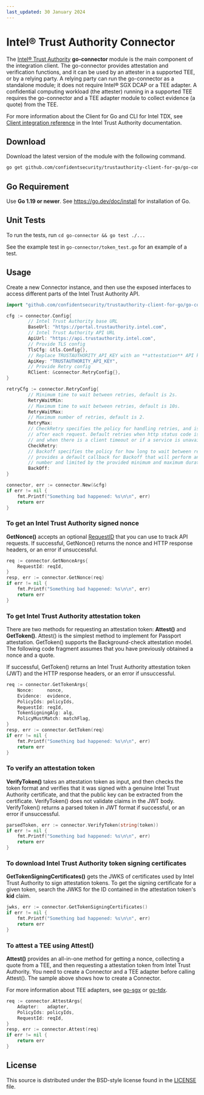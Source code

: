 ```yaml
---
last_updated: 30 January 2024
---
```


# Intel® Trust Authority Connector

The [Intel® Trust Authority](https://www.intel.com/content/www/us/en/security/trust-authority.html) **go-connector** module is the main component of the integration client. The go-connector provides attestation and verification functions, and it can be used by an attester in a supported TEE, or by a relying party. A relying party can run the go-connector as a standalone module; it does not require Intel® SGX DCAP or a TEE adapter. A confidential computing workload (the attester) running in a supported TEE requires the go-connector and a TEE adapter module to collect evidence (a quote) from the TEE. 

For more information about the Client for Go and CLI for Intel TDX, see [Client integration reference](https://docs.trustauthority.intel.com/main/articles/integrate-overview.html) in the Intel Trust Authority documentation.

## Download

Download the latest version of the module with the following command.

```sh
go get github.com/confidentsecurity/trustauthority-client-for-go/go-connector
```

## Go Requirement

Use **Go 1.19 or newer**. See https://go.dev/doc/install for installation of Go.

## Unit Tests

To run the tests, run `cd go-connector && go test ./...`

See the example test in `go-connector/token_test.go` for an example of a test.

## Usage

Create a new Connector instance, and then use the exposed interfaces to
access different parts of the Intel Trust Authority API.

```go
import "github.com/confidentsecurity/trustauthority-client-for-go/go-connector"

cfg := connector.Config{
        // Intel Trust Authority base URL
        BaseUrl: "https://portal.trustauthority.intel.com",
        // Intel Trust Authority API URL
        ApiUrl: "https://api.trustauthority.intel.com",
        // Provide TLS config
        TlsCfg: &tls.Config{},
        // Replace TRUSTAUTHORITY_API_KEY with an **attestation** API key
        ApiKey: "TRUSTAUTHORITY_API_KEY",
        // Provide Retry config 
        RClient: &connector.RetryConfig{},
}

retryCfg := connector.RetryConfig{
        // Minimum time to wait between retries, default is 2s.
        RetryWaitMin:
        // Maximum time to wait between retries, default is 10s.
        RetryWaitMax:
        // Maximum number of retries, default is 2.
        RetryMax:
        // CheckRetry specifies the policy for handling retries, and is called
        // after each request. Default retries when http status code is one of 500, 503, or 504,
        // and when there is a client timeout or if a service is unavailable.
        CheckRetry:
        // Backoff specifies the policy for how long to wait between retries, default is DefaultBackoff, which 
        // provides a default callback for Backoff that will perform an exponential backoff based on the attempt
        // number and limited by the provided minimum and maximum durations.
        BackOff:
}

connector, err := connector.New(&cfg)
if err != nil {
    fmt.Printf("Something bad happened: %s\n\n", err)
    return err
}
```

### To get an Intel Trust Authority signed nonce

**GetNonce()** accepts an optional [RequestID](https://docs.trustauthority.intel.com/main/articles/glossary.html#request-id) that you can use to track API requests. If successful, GetNonce() returns the nonce and HTTP response headers, or an error if unsuccessful. 

```go
req := connector.GetNonceArgs{
    RequestId: reqId,
}
resp, err := connector.GetNonce(req)
if err != nil {
    fmt.Printf("Something bad happened: %s\n\n", err)
    return err
}
```

### To get Intel Trust Authority attestation token

There are two methods for requesting an attestation token: **Attest()** and **GetToken()**. Attest() is the simplest method to implement for Passport attestation. GetToken() supports the Background-check attestation model. The following code fragment assumes that you have previously obtained a nonce and a quote. 

If successful, GetToken() returns an Intel Trust Authority attestation token (JWT) and the HTTP response headers, or an error if unsuccessful. 

```go
req := connector.GetTokenArgs{
    Nonce:     nonce,
    Evidence:  evidence,
    PolicyIds: policyIds,
    RequestId: reqId,
    TokenSigningAlg: alg,
    PolicyMustMatch: matchFlag,
}
resp, err := connector.GetToken(req)
if err != nil {
    fmt.Printf("Something bad happened: %s\n\n", err)
    return err
}
```

### To verify an attestation token

**VerifyToken()** takes an attestation token as input, and then checks the token format and verifies that it was signed with a genuine Intel Trust Authority certificate, and that the public key can be extracted from the certificate. VerifyToken() does not validate claims in the JWT body. VerifyToken() returns a parsed token in JWT format if successful, or an error if unsuccessful. 

```go
parsedToken, err := connector.VerifyToken(string(token))
if err != nil {
    fmt.Printf("Something bad happened: %s\n\n", err)
    return err
}
```

### To download Intel Trust Authority token signing certificates

**GetTokenSigningCertificates()** gets the JWKS of certificates used by Intel Trust Authority to sign attestation tokens. To get the signing certificate for a given token, search the JWKS for the ID contained in the attestation token's **kid** claim.

```go
jwks, err := connector.GetTokenSigningCertificates()
if err != nil {
    fmt.Printf("Something bad happened: %s\n\n", err)
    return err
}
```

### To attest a TEE using Attest()

**Attest()** provides an all-in-one method for getting a nonce, collecting a quote from a TEE, and then requesting a attestation token from Intel Trust Authority. You need to create a Connector and a TEE adapter before calling Attest(). The sample above shows how to create a Connector. 

For more information about TEE adapters, see [go-sgx](../go-sgx/README.md) or [go-tdx](../go-tdx/README.md).

```go
req := connector.AttestArgs{
    Adapter:   adapter,
    PolicyIds: policyIds,
    RequestId: reqId,
}
resp, err := connector.Attest(req)
if err != nil {
    return err
}
```

## License

This source is distributed under the BSD-style license found in the [LICENSE](../LICENSE)
file.
